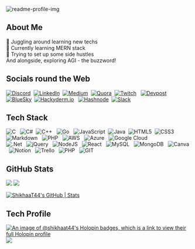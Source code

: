 ![readme-profile-img](https://github.com/ShikhaaT44/ShikhaaT44/assets/89783531/b7e5b809-aff2-4018-ac4e-6821273686c8)

## About Me
🔭 Juggling around learning new techs<br>🎯 Currently learning MERN stack<br>📌 Trying to set up some side hustles<br> And alongside, exploring AGI - the buzzword!

## Socials round the Web
[![Discord](https://img.shields.io/badge/Discord-%237289DA.svg?logo=discord&logoColor=white)](https://discord.gg/shikhaat44#9055)&nbsp;
[![LinkedIn](https://img.shields.io/badge/LinkedIn-%230077B5.svg?logo=linkedin&logoColor=white)](https://linkedin.com/in/https://www.linkedin.com/in/shikhaa-t-a054b6217/)&nbsp;
[![Medium](https://img.shields.io/badge/Medium-12100E?logo=medium&logoColor=white)](https://medium.com/@@shikhatikiwala)&nbsp;
[![Quora](https://img.shields.io/badge/Quora-%23B92B27.svg?logo=Quora&logoColor=white)](https://quora.com/profile/Shikhaa-Tikiwala)&nbsp;
[![Twitch](https://img.shields.io/badge/Twitch-%239146FF.svg?logo=Twitch&logoColor=white)](https://twitch.tv/shikhaa_t44)  &nbsp;
[![Devpost](https://img.shields.io/badge/Devpost-black?style=plastic&logo=devpost&logoColor=white)](https://devpost.com/ShikhaaT44)&nbsp;
[![BlueSky](https://img.shields.io/badge/Bluesky-black?style=plastic&logo=bluesky&logoColor=blue)](https://bsky.app/profile/savvyshik.bsky.social)&nbsp;
[![Hackyderm.io](https://img.shields.io/badge/Hackyderm.io-black?style=plastic&logo=mastodon&logoColor=purple)](https://hachyderm.io/@ShikhaaSays) &nbsp;
[![Hashnode](https://img.shields.io/badge/Hashnode-black?style=plastic&logo=Hashnode&logoColor=blue)](https://hashnode.com/@savvyShikhaa)&nbsp;
[![Slack](https://img.shields.io/badge/Slack-black?style=plastic&logo=Slack&logoColor=white)](https://slack.com/ShikhaaTikiwala) &nbsp;

## Tech Stack
![C](https://img.shields.io/badge/c-%2300599C.svg?style=flat-square&logo=c&logoColor=white) &nbsp;
![C#](https://img.shields.io/badge/c%23-%23239120.svg?style=flat-square&logo=c-sharp&logoColor=white)&nbsp;
![C++](https://img.shields.io/badge/c++-%2300599C.svg?style=flat-square&logo=c%2B%2B&logoColor=white) &nbsp;
![Go](https://img.shields.io/badge/go-%2300ADD8.svg?style=flat-square&logo=go&logoColor=white) &nbsp;
![JavaScript](https://img.shields.io/badge/javascript-%23323330.svg?style=flat-square&logo=javascript&logoColor=%23F7DF1E)&nbsp;
![Java](https://img.shields.io/badge/java-%23ED8B00.svg?style=flat-square&logo=openjdk&logoColor=white)&nbsp;
![HTML5](https://img.shields.io/badge/html5-%23E34F26.svg?style=flat-square&logo=html5&logoColor=white)&nbsp;
![CSS3](https://img.shields.io/badge/css3-%231572B6.svg?style=flat-square&logo=css3&logoColor=white)&nbsp;
![Markdown](https://img.shields.io/badge/markdown-%23000000.svg?style=flat-square&logo=markdown&logoColor=white) &nbsp;
![PHP](https://img.shields.io/badge/php-%23777BB4.svg?style=flat-square&logo=php&logoColor=white) &nbsp;
![AWS](https://img.shields.io/badge/AWS-%23FF9900.svg?style=flat-square&logo=amazon-aws&logoColor=white)  &nbsp;
![Azure](https://img.shields.io/badge/azure-%230072C6.svg?style=flat-square&logo=microsoftazure&logoColor=white) &nbsp;
![Google Cloud](https://img.shields.io/badge/GoogleCloud-%234285F4.svg?style=flat-square&logo=google-cloud&logoColor=white)<br/>
![.Net](https://img.shields.io/badge/.NET-5C2D91?style=flat-square&logo=.net&logoColor=white)  &nbsp;
![jQuery](https://img.shields.io/badge/jquery-%230769AD.svg?style=flat-square&logo=jquery&logoColor=white)  &nbsp;
![NodeJS](https://img.shields.io/badge/node.js-6DA55F?style=flat-square&logo=node.js&logoColor=white)  &nbsp;
![React](https://img.shields.io/badge/react-%2320232a.svg?style=flat-square&logo=react&logoColor=%2361DAFB) &nbsp;
![MySQL](https://img.shields.io/badge/mysql-%2300000f.svg?style=flat-square&logo=mysql&logoColor=white)  &nbsp;
![MongoDB](https://img.shields.io/badge/MongoDB-%234ea94b.svg?style=flat-square&logo=mongodb&logoColor=white) &nbsp;
![Canva](https://img.shields.io/badge/Canva-%2300C4CC.svg?style=flat-square&logo=Canva&logoColor=white) &nbsp;
![Notion](https://img.shields.io/badge/Notion-%23000000.svg?style=flat-square&logo=notion&logoColor=white) &nbsp;
![Trello](https://img.shields.io/badge/Trello-%23026AA7.svg?style=flat-square&logo=Trello&logoColor=white)  &nbsp;
![PHP](https://img.shields.io/badge/php-%23777BB4.svg?style=flat-square&logo=php&logoColor=white)  &nbsp;
![GIT](https://img.shields.io/badge/Git-fc6d26?style=flat-square&logo=git&logoColor=white)  &nbsp;
<!--[GithubPages](https://img.shields.io/badge/github%20pages-121013?style=flat-square&logo=github&logoColor=white)<br/>-->

## GitHub Stats

![](https://github-readme-streak-stats.herokuapp.com/?user=ShikhaaT44&theme=shades-of-purple&hide_border=false)
![](https://github-contributor-stats.vercel.app/api?username=ShikhaaT44&limit=5&theme=tokyonight&combine_all_yearly_contributions=true)
<!-- ![](https://github-readme-stats.vercel.app/api?username=ShikhaaT44&theme=shades-of-purple&hide_border=false&include_all_commits=true&count_private=true) -->
[![ShikhaaT44's GitHub | Stats](https://stats.quine.sh/ShikhaaT44/github?theme=dark)](https://quine.sh?utm_source=widgets&utm_campaign=ShikhaaT44)


## Tech Profile

[![An image of @shikhaat44's Holopin badges, which is a link to view their full Holopin profile](https://holopin.me/shikhaat44)](https://holopin.io/@shikhaat44)
[![](https://visitcount.itsvg.in/api?id=ShikhaaT44&icon=5&color=6)](https://visitcount.itsvg.in)
<!-- ### ✍️ Random Dev Quote
--![](https://quotes-github-readme.vercel.app/api?type=vetical&theme=tokyonight)
## 🔝 Top Contributed Repo

![](https://github-readme-stats.vercel.app/api/top-langs/?username=ShikhaaT44&theme=shades-of-purple&hide_border=false&include_all_commits=true&count_private=true&layout=compact)


<!-- Proudly created with GPRM ( https://gprm.itsvg.in ) -->
